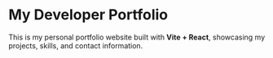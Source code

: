 # My Developer Portfolio

This is my personal portfolio website built with **Vite + React**, showcasing my projects, skills, and contact information.
